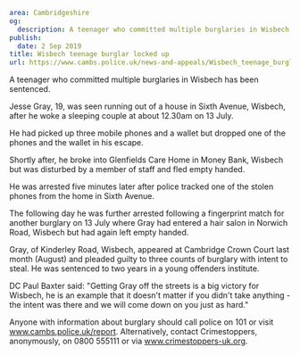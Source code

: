 ```yaml
area: Cambridgeshire
og:
  description: A teenager who committed multiple burglaries in Wisbech has been sentenced.
publish:
  date: 2 Sep 2019
title: Wisbech teenage burglar locked up
url: https://www.cambs.police.uk/news-and-appeals/Wisbech_teenage_burglar_locked_up
```

A teenager who committed multiple burglaries in Wisbech has been sentenced.

Jesse Gray, 19, was seen running out of a house in Sixth Avenue, Wisbech, after he woke a sleeping couple at about 12.30am on 13 July.

He had picked up three mobile phones and a wallet but dropped one of the phones and the wallet in his escape.

Shortly after, he broke into Glenfields Care Home in Money Bank, Wisbech but was disturbed by a member of staff and fled empty handed.

He was arrested five minutes later after police tracked one of the stolen phones from the home in Sixth Avenue.

The following day he was further arrested following a fingerprint match for another burglary on 13 July where Gray had entered a hair salon in Norwich Road, Wisbech but had again left empty handed.

Gray, of Kinderley Road, Wisbech, appeared at Cambridge Crown Court last month (August) and pleaded guilty to three counts of burglary with intent to steal. He was sentenced to two years in a young offenders institute.

DC Paul Baxter said: "Getting Gray off the streets is a big victory for Wisbech, he is an example that it doesn't matter if you didn't take anything - the intent was there and we will come down on you just as hard."

Anyone with information about burglary should call police on 101 or visit www.cambs.police.uk/report. Alternatively, contact Crimestoppers, anonymously, on 0800 555111 or via www.crimestoppers-uk.org.
